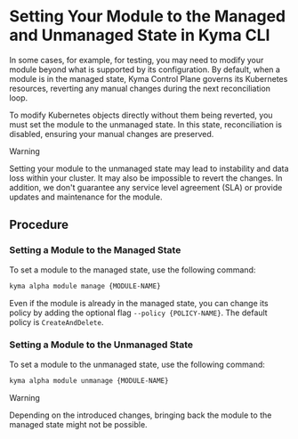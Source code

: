 # Setting Your Module to the Managed and Unmanaged State in Kyma CLI

In some cases, for example, for testing, you may need to modify your module beyond what is supported by its configuration. By default, when a module is in the managed state, Kyma Control Plane governs its Kubernetes resources, reverting any manual changes during the next reconciliation loop.

To modify Kubernetes objects directly without them being reverted, you must set the module to the unmanaged state. In this state, reconciliation is disabled, ensuring your manual changes are preserved.

> [!WARNING]
> Setting your module to the unmanaged state may lead to instability and data loss within your cluster. It may also be impossible to revert the changes. In addition, we don't guarantee any service level agreement (SLA) or provide updates and maintenance for the module.

## Procedure

### Setting a Module to the Managed State

To set a module to the managed state, use the following command:

```bash
kyma alpha module manage {MODULE-NAME}
```

Even if the module is already in the managed state, you can change its policy by adding the optional flag ``--policy {POLICY-NAME}``. The default policy is ``CreateAndDelete``.

### Setting a Module to the Unmanaged State

To set a module to the unmanaged state, use the following command:

```bash
kyma alpha module unmanage {MODULE-NAME}
```

> [!WARNING]
> Depending on the introduced changes, bringing back the module to the managed state might not be possible.
